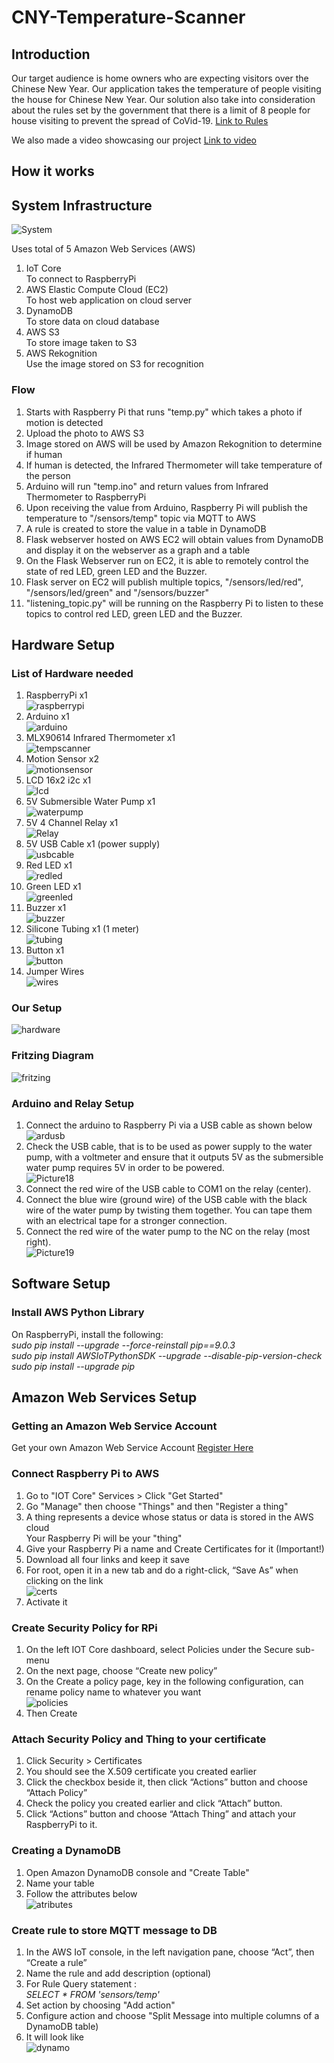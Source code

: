 # CNY-Temperature-Scanner

## Introduction
Our target audience is home owners who are expecting visitors over the Chinese New Year. 
Our application takes the temperature of people visiting the house for Chinese New Year. 
Our solution also take into consideration about the rules set by the government that there is a limit of 8 people for house visiting to prevent the spread of CoVid-19. [ Link to Rules ](https://www.straitstimes.com/singapore/visitors-per-household-to-be-capped-at-8-per-day-from-jan-26-limit-cny-visits-to-2-other)

We also made a video showcasing our project [Link to video](https://youtu.be/FMSO4x-2tsA)

## How it works


## System Infrastructure
![System](https://user-images.githubusercontent.com/56866622/108586416-5e9d1a00-7389-11eb-9c79-5c1deca7ce27.jpg)

Uses total of 5 Amazon Web Services (AWS) <br />

1. IoT Core <br /> To connect to RaspberryPi 
2. AWS Elastic Compute Cloud (EC2) <br /> To host web application on cloud server 
3. DynamoDB  <br /> To store data on cloud database 
4. AWS S3 <br /> To store image taken to S3 
5. AWS Rekognition  <br /> Use the image stored on S3 for recognition 

### Flow

1. Starts with Raspberry Pi that runs "temp.py" which takes a photo if motion is detected
2. Upload the photo to AWS S3
3. Image stored on AWS will be used by Amazon Rekognition to determine if human
4. If human is detected, the Infrared Thermometer will take temperature of the person 
5. Arduino will run "temp.ino" and return values from Infrared Thermometer to RaspberryPi
6. Upon receiving the value from Arduino, Raspberry Pi will publish the temperature to "/sensors/temp" topic via MQTT to AWS
7. A rule is created to store the value in a table in DynamoDB
8. Flask webserver hosted on AWS EC2 will obtain values from DynamoDB and display it on the webserver as a graph and a table
9. On the Flask Webserver run on EC2, it is able to remotely control the state of red LED, green LED and the Buzzer.
10. Flask server on EC2 will publish multiple topics, "/sensors/led/red", "/sensors/led/green" and "/sensors/buzzer"
11. "listening_topic.py" will be running on the Raspberry Pi to listen to these topics to control red LED, green LED and the Buzzer.




## Hardware Setup

### List of Hardware needed
1. RaspberryPi x1 <br />
![raspberrypi](https://user-images.githubusercontent.com/56866622/108586730-40d0b480-738b-11eb-80b9-5dc7a5f386cd.jpg) 
2. Arduino x1 <br /> ![arduino](https://user-images.githubusercontent.com/56866622/108586732-429a7800-738b-11eb-829b-7d4bc5202b8b.jpg)
3. MLX90614 Infrared Thermometer x1 <br /> ![tempscanner](https://user-images.githubusercontent.com/56866622/108586756-63fb6400-738b-11eb-84e9-bbd50bc3db30.jpg)
4. Motion Sensor x2 <br /> ![motionsensor](https://user-images.githubusercontent.com/56866622/108586763-6958ae80-738b-11eb-8b8e-66d121059a1c.jpg)
5. LCD 16x2 i2c x1  <br /> ![lcd](https://user-images.githubusercontent.com/56866622/108586766-6d84cc00-738b-11eb-9a2b-c60a73962a2f.jpg)
6. 5V Submersible Water Pump x1 <br /> ![waterpump](https://user-images.githubusercontent.com/56866622/108587060-83df5780-738c-11eb-94dc-180a5f356b93.jpg)
7. 5V 4 Channel Relay x1 <br /> ![Relay](https://user-images.githubusercontent.com/56866622/108587065-8641b180-738c-11eb-809f-c3de8c6066f1.jpg)
8. 5V USB Cable x1 (power supply) <br /> ![usbcable](https://user-images.githubusercontent.com/56866622/108587071-893ca200-738c-11eb-876d-f171c067c7c8.jpg)
9. Red LED x1 <br /> ![redled](https://user-images.githubusercontent.com/56866622/108587075-8c379280-738c-11eb-86ac-3b8141f684aa.png)
10.  Green LED x1 <br /> ![greenled](https://user-images.githubusercontent.com/56866622/108587079-8e99ec80-738c-11eb-8d96-5c596dffd74b.png)
11.  Buzzer x1 <br /> ![buzzer](https://user-images.githubusercontent.com/56866622/108587086-978abe00-738c-11eb-8f71-82e3f337d2f7.jpg)
12.  Silicone Tubing x1 (1 meter) <br /> ![tubing](https://user-images.githubusercontent.com/56866622/108587088-99ed1800-738c-11eb-85d2-55fd308e5d0d.jpg)
13.  Button x1 <br /> ![button](https://user-images.githubusercontent.com/56866622/108587091-9d809f00-738c-11eb-94a2-cbe7590e6fa5.jpg)
14.  Jumper Wires <br /> ![wires](https://user-images.githubusercontent.com/56866622/108587158-0b2ccb00-738d-11eb-9ad3-69d1e8fca9d0.jpg)


### Our Setup
![hardware](https://user-images.githubusercontent.com/56866622/108586368-e8001c80-7388-11eb-8f44-d33ee8e74a10.jpg)
### Fritzing Diagram
![fritzing](https://user-images.githubusercontent.com/56866622/108586438-8d1af500-7389-11eb-9b25-de4f22e43324.jpg)
### Arduino and Relay Setup 
1. Connect the arduino to Raspberry Pi via a USB cable as shown below <br /> ![ardusb](https://user-images.githubusercontent.com/56866622/108587818-e4709380-7390-11eb-954e-3a1ffd4edcf7.jpg)
2. Check the USB cable, that is to be used as power supply to the water pump, with a voltmeter and ensure that it outputs 5V as the submersible water pump requires 5V in order to be powered.  <br /> ![Picture18](https://user-images.githubusercontent.com/56866622/108587819-e5a1c080-7390-11eb-98ba-9ea36d4df21f.jpg)
3. Connect the red wire of the USB cable to COM1 on the relay (center). 
4. Connect the blue wire (ground wire) of the USB cable with the black wire of the water pump by twisting them together. You can tape them with an electrical tape for a stronger connection. 
5. Connect the red wire of the water pump to the NC on the relay (most right). <br />
![Picture19](https://user-images.githubusercontent.com/56866622/108587820-e5a1c080-7390-11eb-9a8c-a397c11d8f89.jpg)

## Software Setup
### Install AWS Python Library
On RaspberryPi, install the following: <br /> _sudo pip install --upgrade --force-reinstall pip==9.0.3_ <br /> _sudo pip install AWSIoTPythonSDK --upgrade --disable-pip-version-check_ <br /> _sudo pip install --upgrade pip_


## Amazon Web Services Setup
### Getting an Amazon Web Service Account
Get your own Amazon Web Service Account 
[Register Here](https://portal.aws.amazon.com/billing/signup?nc2=h_ct&src=header_signup&redirect_url=https%3A%2F%2Faws.amazon.com%2Fregistration-confirmation#/start)
### Connect Raspberry Pi to AWS
1. Go to "IOT Core" Services > Click "Get Started" <br />
2. Go "Manage" then choose "Things" and then "Register a thing"
3. A thing represents a device whose status or data is stored in the AWS cloud <br /> Your Raspberry Pi will be your "thing"
4. Give your Raspberry Pi a name and Create Certificates for it (Important!)
5. Download all four links and keep it save
6. For root, open it in a new tab and do a right-click, “Save As” when clicking on the link <br /> ![certs](https://user-images.githubusercontent.com/56866622/108588829-39fb6f00-7396-11eb-9595-f5df7124e2bc.JPG)
7. Activate it
### Create Security Policy for RPi
1. On the left IOT Core dashboard, select Policies under the Secure sub-menu
2. On the next page, choose “Create new policy”
3. On the Create a policy page, key in the following configuration, can rename policy name to whatever you want <br /> ![policies](https://user-images.githubusercontent.com/56866622/108588953-e178a180-7396-11eb-9994-fed48ac13a7c.JPG)
4. Then Create
### Attach Security Policy and Thing to your certificate
1. Click Security > Certificates
2. You should see the X.509 certificate you created earlier
3. Click the checkbox beside it, then click “Actions” button and choose “Attach Policy” 
4. Check the policy you created earlier and click “Attach” button.
5. Click “Actions” button and choose “Attach Thing” and attach your RaspberryPi to it.
### Creating a DynamoDB
1. Open Amazon DynamoDB console and "Create Table"
2. Name your table
3. Follow the attributes below <br /> ![atributes](https://user-images.githubusercontent.com/56866622/108589277-a7100400-7398-11eb-9679-635eeb43805b.JPG) 
### Create rule to store MQTT message to DB
1. In the AWS IoT console, in the left navigation pane, choose “Act”, then “Create a rule”
2. Name the rule and add description (optional)
3. For Rule Query statement : <br /> _SELECT * FROM 'sensors/temp'_
4. Set action by choosing "Add action"
5. Configure action and choose "Split Message into multiple columns of a DynamoDB table)
6. It will look like <br /> ![dynamo](https://user-images.githubusercontent.com/56866622/108589481-66fd5100-7399-11eb-8318-784ff5adea8e.JPG)

  

